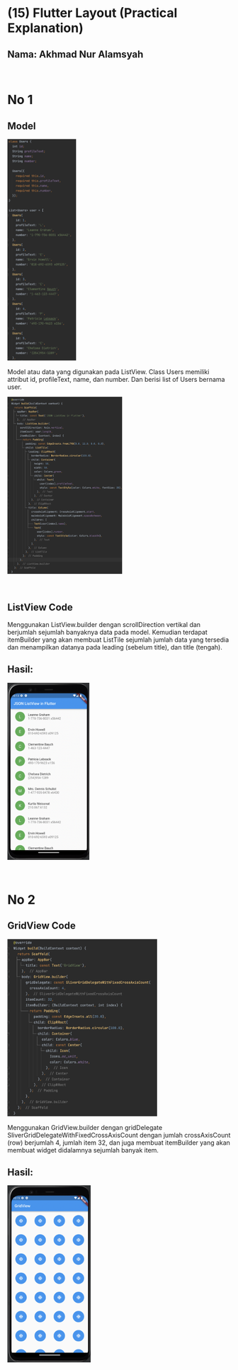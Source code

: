 # **(15) Flutter Layout (Practical Explanation)**

## Nama: Akhmad Nur Alamsyah
&nbsp;

# No 1

## Model
<img src='screenshot/model.png' height=500>

Model atau data yang digunakan pada ListView. Class Users memiliki attribut id, profileText, name, dan number. Dan berisi list of Users bernama user. 

<img src='screenshot/list-view.png' height=400>

&nbsp;

## ListView Code
Menggunakan ListView.builder dengan scrollDirection vertikal dan berjumlah sejumlah banyaknya data pada model. Kemudian terdapat itemBuilder yang akan membuat ListTile sejumlah jumlah data yang tersedia dan menampilkan datanya pada leading (sebelum title), dan title (tengah).

## Hasil:

<img src='screenshot/list-view-screen.png' height=400>

&nbsp;

# No 2

## GridView Code

<img src='screenshot/grid-view.png' height=400>

Menggunakan GridView.builder dengan gridDelegate SliverGridDelegateWithFixedCrossAxisCount dengan jumlah crossAxisCount (row) berjumlah 4, jumlah item 32, dan juga membuat itemBuilder yang akan membuat widget didalamnya sejumlah banyak item.
&nbsp;

## Hasil:
<img src='screenshot/grid-view-screen.png' height=400>
